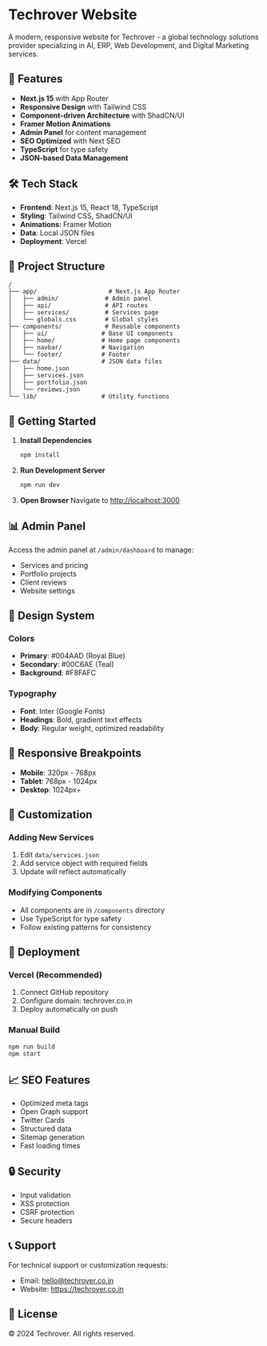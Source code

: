 # Techrover Website

A modern, responsive website for Techrover - a global technology solutions provider specializing in AI, ERP, Web Development, and Digital Marketing services.

## 🚀 Features

- **Next.js 15** with App Router
- **Responsive Design** with Tailwind CSS
- **Component-driven Architecture** with ShadCN/UI
- **Framer Motion Animations**
- **Admin Panel** for content management
- **SEO Optimized** with Next SEO
- **TypeScript** for type safety
- **JSON-based Data Management**

## 🛠️ Tech Stack

- **Frontend**: Next.js 15, React 18, TypeScript
- **Styling**: Tailwind CSS, ShadCN/UI
- **Animations**: Framer Motion
- **Data**: Local JSON files
- **Deployment**: Vercel

## 📁 Project Structure

```
/
├── app/                    # Next.js App Router
│   ├── admin/             # Admin panel
│   ├── api/               # API routes
│   ├── services/          # Services page
│   └── globals.css        # Global styles
├── components/            # Reusable components
│   ├── ui/               # Base UI components
│   ├── home/             # Home page components
│   ├── navbar/           # Navigation
│   └── footer/           # Footer
├── data/                 # JSON data files
│   ├── home.json
│   ├── services.json
│   ├── portfolio.json
│   └── reviews.json
└── lib/                  # Utility functions
```

## 🚀 Getting Started

1. **Install Dependencies**
   ```bash
   npm install
   ```

2. **Run Development Server**
   ```bash
   npm run dev
   ```

3. **Open Browser**
   Navigate to [http://localhost:3000](http://localhost:3000)

## 📊 Admin Panel

Access the admin panel at `/admin/dashboard` to manage:
- Services and pricing
- Portfolio projects
- Client reviews
- Website settings

## 🎨 Design System

### Colors
- **Primary**: #004AAD (Royal Blue)
- **Secondary**: #00C6AE (Teal)
- **Background**: #F8FAFC

### Typography
- **Font**: Inter (Google Fonts)
- **Headings**: Bold, gradient text effects
- **Body**: Regular weight, optimized readability

## 📱 Responsive Breakpoints

- **Mobile**: 320px - 768px
- **Tablet**: 768px - 1024px
- **Desktop**: 1024px+

## 🔧 Customization

### Adding New Services
1. Edit `data/services.json`
2. Add service object with required fields
3. Update will reflect automatically

### Modifying Components
- All components are in `/components` directory
- Use TypeScript for type safety
- Follow existing patterns for consistency

## 🚀 Deployment

### Vercel (Recommended)
1. Connect GitHub repository
2. Configure domain: techrover.co.in
3. Deploy automatically on push

### Manual Build
```bash
npm run build
npm start
```

## 📈 SEO Features

- Optimized meta tags
- Open Graph support
- Twitter Cards
- Structured data
- Sitemap generation
- Fast loading times

## 🔒 Security

- Input validation
- XSS protection
- CSRF protection
- Secure headers

## 📞 Support

For technical support or customization requests:
- Email: hello@techrover.co.in
- Website: https://techrover.co.in

## 📄 License

© 2024 Techrover. All rights reserved.